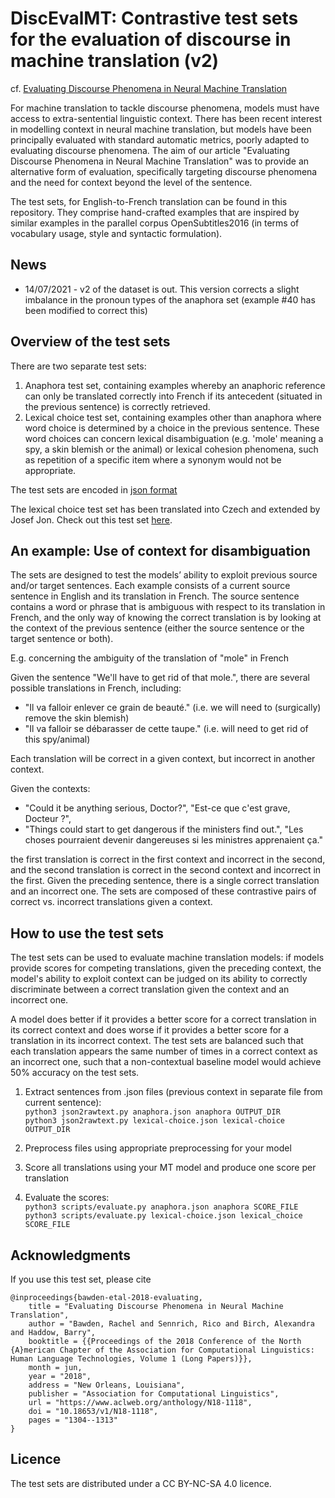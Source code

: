 # DiscEvalMT: Contrastive test sets for the evaluation of discourse in machine translation (v2)

cf. [Evaluating Discourse Phenomena in Neural Machine Translation](https://www.aclweb.org/anthology/N18-1118)

For machine translation to tackle discourse phenomena, models must have access to extra-sentential linguistic context. There has been recent interest in modelling context in neural machine translation, but models have been principally evaluated with standard automatic metrics, poorly adapted to evaluating discourse phenomena. The aim of our article "Evaluating Discourse Phenomena in Neural Machine Translation" was to provide an alternative form of evaluation, specifically targeting discourse phenomena and the need for context beyond the level of the sentence.

The test sets, for English-to-French translation can be found in this repository. They comprise hand-crafted examples that are inspired by similar examples in the parallel corpus OpenSubtitles2016 (in terms of vocabulary usage, style and syntactic formulation).

## News

- 14/07/2021 - v2 of the dataset is out. This version corrects a slight imbalance in the pronoun types of the anaphora set (example #40 has been modified to correct this)

## Overview of the test sets

There are two separate test sets:
1) Anaphora test set, containing examples whereby an anaphoric reference can only be translated correctly into French if its antecedent (situated in the previous sentence) is correctly retrieved.
2) Lexical choice test set, containing examples other than anaphora where word choice is determined by a choice in the previous sentence. These word choices can concern lexical disambiguation (e.g. 'mole' meaning a spy, a skin blemish or the animal) or lexical cohesion phenomena, such as repetition of a specific item where a synonym would not be appropriate.

The test sets are encoded in [json format](https://json.org/)

The lexical choice test set has been translated into Czech and extended by Josef Jon. Check out this test set [here](https://github.com/cepin19/discourse-test-set).

## An example: Use of context for disambiguation

The sets are designed to test the models’ ability to exploit previous source and/or target sentences. Each example consists of a current source sentence in English and its translation in French. The source sentence contains a word or phrase that is ambiguous with respect to its translation in French, and the only way of knowing the correct translation is by looking at the context of the previous sentence (either the source sentence or the target sentence or both).

E.g. concerning the ambiguity of the translation of "mole" in French

Given the sentence "We'll have to get rid of that mole.", there are several possible translations in French, including:

* "Il va falloir enlever ce grain de beauté." (i.e. we will need to (surgically) remove the skin blemish)
* "Il va falloir se débarasser de cette taupe." (i.e. will need to get rid of this spy/animal)

Each translation will be correct in a given context, but incorrect in another context. 

Given the contexts:

*  "Could it be anything serious, Doctor?", "Est-ce que c'est grave, Docteur ?",
*  "Things could start to get dangerous if the ministers find out.", "Les choses pourraient devenir dangereuses si les ministres apprenaient ça."

the first translation is correct in the first context and incorrect in the second, and the second translation is correct in the second context and incorrect in the first. Given the preceding sentence, there is a single correct translation and an incorrect one. The sets are composed of these contrastive pairs of correct vs. incorrect translations given a context. 

## How to use the test sets

The test sets can be used to evaluate machine translation models: if models provide scores for competing translations, given the preceding context, the model's ability to exploit context can be judged on its ability to correctly discriminate between a correct translation given the context and an incorrect one. 

A model does better if it provides a better score for a correct translation in its correct context and does worse if it provides a better score for a translation in its incorrect context. The test sets are balanced such that each translation appears the same number of times in a correct context as an incorrect one, such that a non-contextual baseline model would achieve 50% accuracy on the test sets.

1. Extract sentences from .json files (previous context in separate file from current sentence):<br>
   `python3 json2rawtext.py anaphora.json anaphora OUTPUT_DIR`<br>
   `python3 json2rawtext.py lexical-choice.json lexical-choice OUTPUT_DIR`

2. Preprocess files using appropriate preprocessing for your model

3. Score all translations using your MT model and produce one score per translation

4. Evaluate the scores:<br>
   `python3 scripts/evaluate.py anaphora.json anaphora SCORE_FILE` <br>
   `python3 scripts/evaluate.py lexical-choice.json lexical_choice SCORE_FILE`

## Acknowledgments

If you use this test set, please cite
```
@inproceedings{bawden-etal-2018-evaluating,
    title = "Evaluating Discourse Phenomena in Neural Machine Translation",
    author = "Bawden, Rachel and Sennrich, Rico and Birch, Alexandra and Haddow, Barry",
    booktitle = {{Proceedings of the 2018 Conference of the North {A}merican Chapter of the Association for Computational Linguistics: Human Language Technologies, Volume 1 (Long Papers)}},
    month = jun,
    year = "2018",
    address = "New Orleans, Louisiana",
    publisher = "Association for Computational Linguistics",
    url = "https://www.aclweb.org/anthology/N18-1118",
    doi = "10.18653/v1/N18-1118",
    pages = "1304--1313"
}
```

## Licence

The test sets are distributed under a CC BY-NC-SA 4.0 licence.



